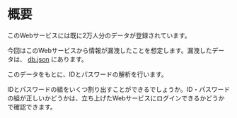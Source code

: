 # 概要

このWebサービスには既に2万人分のデータが登録されています。

今回はこのWebサービスから情報が漏洩したことを想定します。漏洩したデータは、 [db.json](https://raw.githubusercontent.com/kmc-jp/2022-web/main/section-06/db.json) にあります。

このデータをもとに、IDとパスワードの解析を行います。

IDとパスワードの組をいくつ割り出すことができるでしょうか。ID・パスワードの組が正しいかどうかは、立ち上げたWebサービスにログインできるかどうかで確認できます。
